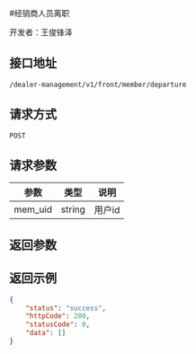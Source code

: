 #经销商人员离职

开发者：王俊锋泽

## 接口地址
`/dealer-management/v1/front/member/departure`

## 请求方式
  `POST`

## 请求参数

| 参数    | 类型   | 说明                            |
| ------- | ------ | ------------------------------- |
|mem_uid|string|用户id|


## 返回参数
## 返回示例

```json
{
    "status": "success",
    "httpCode": 200,
    "statusCode": 0,
    "data": []
}
```